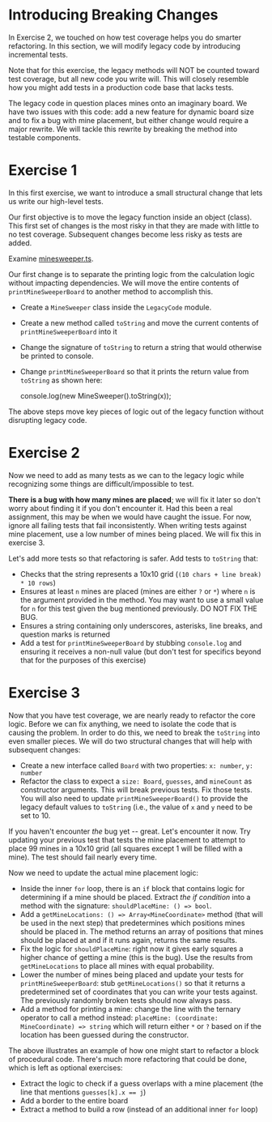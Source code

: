 # Introducing Breaking Changes

In Exercise 2, we touched on how test coverage helps you do smarter refactoring. In this section, we will modify 
legacy code by introducing incremental tests.

Note that for this exercise, the legacy methods will NOT be counted toward test coverage, but all new code you write will.
This will closely resemble how you might add tests in a production code base that lacks tests.

The legacy code in question places mines onto an imaginary board. We have two issues with this code: add a new feature for
dynamic board size and to fix a bug with mine placement, but either change would require a major rewrite. We will tackle 
this rewrite by breaking the method into testable components.

# Exercise 1

In this first exercise, we want to introduce a small structural change that lets us write our high-level tests.

Our first objective is to move the legacy function inside an object (class). This first set of changes is the most 
risky in that they are made with little to no test coverage. Subsequent changes become less risky as tests are added.

Examine [minesweeper.ts](./minesweeper.ts). 

Our first change is to separate the printing logic from the calculation logic without impacting dependencies. We will 
move the entire contents of `printMineSweeperBoard` to another method to accomplish this.

* Create a `MineSweeper` class inside the `LegacyCode` module.
* Create a new method called `toString` and move the current contents of `printMineSweeperBoard` into it
* Change the signature of `toString` to return a string that would otherwise be printed to console. 
* Change `printMineSweeperBoard` so that it prints the return value from `toString` as shown here:

    console.log(new MineSweeper().toString(x));

The above steps move key pieces of logic out of the legacy function without disrupting legacy code. 

# Exercise 2

Now we need to add as many tests as we can to the legacy logic while recognizing some things are difficult/impossible to test.

**There is a bug with how many mines are placed**; we will fix it later so don't worry about finding it if you don't 
encounter it. Had this been a real assignment, this may be when we would have caught the issue. For now, ignore all 
failing tests that fail inconsistently. When writing tests against mine placement, use a low number of mines being 
placed. We will fix this in exercise 3.

Let's add more tests so that refactoring is safer. Add tests to `toString` that:
 
* Checks that the string represents a 10x10 grid (`(10 chars + line break) * 10 rows`)
* Ensures at least `n` mines are placed (mines are either `?` or `*`) where `n` is the argument provided in the method.
You may want to use a small value for `n` for this test given the bug mentioned previously. DO NOT FIX THE BUG.
* Ensures a string containing only underscores, asterisks, line breaks, and question marks is returned
* Add a test for `printMineSweeperBoard` by stubbing `console.log` and ensuring it receives a non-null value (but don't 
test for specifics beyond that for the purposes of this exercise) 

# Exercise 3

Now that you have test coverage, we are nearly ready to refactor the core logic. Before we can fix anything, we 
need to isolate the code that is causing the problem. In order to do this, we need to break the `toString` 
into even smaller pieces. We will do two structural changes that will help with subsequent changes:

* Create a new interface called `Board` with two properties: `x: number`, `y: number`
* Refactor the class to expect a `size: Board`, `guesses`, and `mineCount` as constructor arguments. This will break 
previous tests. Fix those tests. You will also need to update `printMineSweeperBoard()` to provide the legacy default 
values to `toString` (i.e., the value of `x` and `y` need to be set to 10.

If you haven't encounter *the* bug yet -- great. Let's encounter it now. Try updating your previous test that tests the 
mine placement to attempt to place 99 mines in a 10x10 grid (all squares except 1 will be filled with a mine). The test 
should fail nearly every time.
 
Now we need to update the actual mine placement logic:

* Inside the inner `for` loop, there is an `if` block that contains logic for determining if a mine should be placed. 
Extract *the if condition* into a method with the signature: `shouldPlaceMine: () => bool`.
* Add a `getMineLocations: () => Array<MineCoordinate>` method (that will be used in the next step) that predetermines 
which positions mines should be placed in. The method returns an array of positions that mines should be placed at and if 
it runs again, returns the same results.
* Fix the logic for `shouldPlaceMine`: right now it gives early squares a higher chance of getting a mine (this is the
bug). Use the results from `getMineLocations` to place all mines with equal probability.
* Lower the number of mines being placed and update your tests for `printMineSweeperBoard`: stub `getMineLocations()` 
so that it returns a predetermined set of coordinates that you can write your tests against. The previously 
randomly broken tests should now always pass.
* Add a method for printing a mine: change the line with the ternary operator to call a method instead: 
`placeMine: (coordinate: MineCoordinate) => string` which will return either `*` or `?` based on if the location has been
guessed during the constructor.

The above illustrates an example of how one might start to refactor a block of procedural code. There's much more refactoring 
that could be done, which is left as optional exercises:

* Extract the logic to check if a guess overlaps with a mine placement (the line that mentions `guesses[k].x == j`)
* Add a border to the entire board
* Extract a method to build a row (instead of an additional inner `for` loop)
